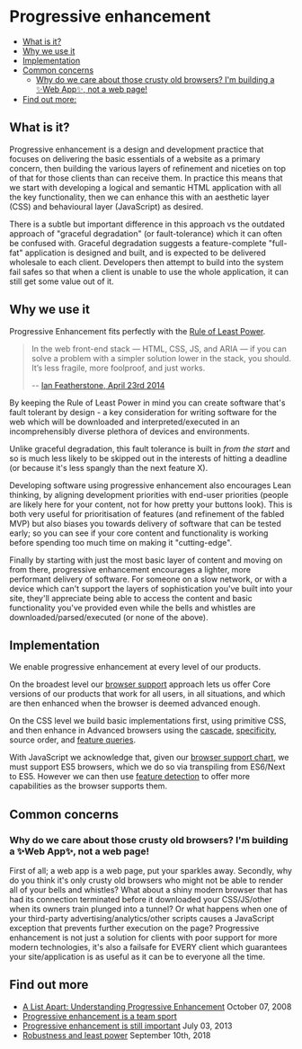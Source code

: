# Progressive enhancement

* [What is it?](#what-is-it)
* [Why we use it](#why-we-use-it)
* [Implementation](#implementation)
* [Common concerns](#common-concerns)
  * [Why do we care about those crusty old browsers? I'm building a ✨Web App✨, not a web page!](#why-do-we-care-about-those-crusty-old-browsers-im-building-a-✨web-app✨-not-a-web-page)
* [Find out more:](#find-out-more)

## What is it?

Progressive enhancement is a design and development practice that focuses on delivering the basic essentials of a website as a primary concern, then building the various layers of refinement and niceties on top of that for those clients than can receive them. In practice this means that we start with developing a logical and semantic HTML application with all the key functionality, then we can enhance this with an aesthetic layer (CSS) and behavioural layer (JavaScript) as desired.

There is a subtle but important difference in this approach vs the outdated approach of "graceful degradation" (or fault-tolerance) which it can often be confused with. Graceful degradation suggests a feature-complete "full-fat" application is designed and built, and is expected to be delivered wholesale to each client. Developers then attempt to build into the system fail safes so that when a client is unable to use the whole application, it can still get some value out of it.

## Why we use it

Progressive Enhancement fits perfectly with the [Rule of Least Power](https://en.wikipedia.org/wiki/Rule_of_least_power).

> In the web front-end stack — HTML, CSS, JS, and ARIA — if you can solve a problem with a simpler solution lower in the stack, you should. It’s less fragile, more foolproof, and just works.
>
> -- [Ian Featherstone, April 23rd 2014](https://simplyaccessible.com/article/data-attributes/)

By keeping the Rule of Least Power in mind you can create software that's fault tolerant by design - a key consideration for writing software for the web which will be downloaded and interpreted/executed in an incomprehensibly diverse plethora of devices and environments.

Unlike graceful degradation, this fault tolerance is built in *from the start* and so is much less likely to be skipped out in the interests of hitting a deadline (or because it's less spangly than the next feature X).

Developing software using progressive enhancement also encourages Lean thinking, by aligning development priorities with end-user priorities (people are likely here for your content, not for how pretty your buttons look). This is both very useful for prioritisation of features (and refinement of the fabled MVP) but also biases you towards delivery of software that can be tested early; so you can see if your core content and functionality is working before spending too much time on making it "cutting-edge".

Finally by starting with just the most basic layer of content and moving on from there, progressive enhancement encourages a lighter, more performant delivery of software. For someone on a slow network, or with a device which can't support the layers of sophistication you've built into your site, they'll appreciate being able to access the content and basic functionality you've provided even while the bells and whistles are downloaded/parsed/executed (or none of the above).

## Implementation

We enable progressive enhancement at every level of our products.

On the broadest level our [browser support](graded-browser-support.md) approach lets us offer Core versions of our products that work for all users, in all situations, and which are then enhanced when the browser is deemed advanced enough.

On the CSS level we build basic implementations first, using primitive CSS, and then enhance in Advanced browsers using the [cascade](https://developer.mozilla.org/en-US/docs/Web/CSS/Cascade), [specificity](https://developer.mozilla.org/en-US/docs/Web/CSS/Specificity), source order, and [feature queries](https://developer.mozilla.org/en-US/docs/Web/CSS/@supports).

With JavaScript we acknowledge that, given our [browser support chart](graded-browser-support.md#graded-browser-support-list), we must support ES5 browsers, which we do so via transpiling from ES6/Next to ES5. However we can then use [feature detection](https://developer.mozilla.org/en-US/docs/Learn/Tools_and_testing/Cross_browser_testing/Feature_detection) to offer more capabilities as the browser supports them.

## Common concerns

### Why do we care about those crusty old browsers? I'm building a ✨Web App✨, not a web page!

First of all; a web app is a web page, put your sparkles away. Secondly, why do you think it's only crusty old browsers who might not be able to render all of your bells and whistles? What about a shiny modern browser that has had its connection terminated before it downloaded your CSS/JS/other when its owners train plunged into a tunnel? Or what happens when one of your third-party advertising/analytics/other scripts causes a JavaScript exception that prevents further execution on the page? Progressive enhancement is not just a solution for clients with poor support for more modern technologies, it's also a failsafe for EVERY client which guarantees your site/application is as useful as it can be to everyone all the time.

## Find out more

* [A List Apart: Understanding Progressive Enhancement](http://alistapart.com/article/understandingprogressiveenhancement) October 07, 2008
* [Progressive enhancement is a team sport](https://seesparkbox.com/foundry/Progressive_Enhancement_Is_A_Team_Sport)
* [Progressive enhancement is still important](https://jakearchibald.com/2013/progressive-enhancement-still-important/) July 03, 2013
* [Robustness and least power](https://adactio.com/journal/14327) September 10th, 2018

